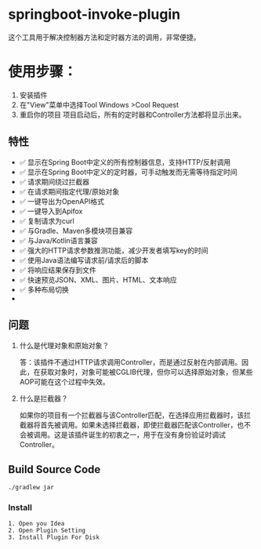 # springboot-invoke-plugin

这个工具用于解决控制器方法和定时器方法的调用，非常便捷。

# 使用步骤：
1. 安装插件
2. 在"View"菜单中选择Tool Windows >Cool Request
3. 重启你的项目
项目启动后，所有的定时器和Controller方法都将显示出来。

## 特性
- ✅ 显示在Spring Boot中定义的所有控制器信息，支持HTTP/反射调用
- ✅ 显示在Spring Boot中定义的定时器，可手动触发而无需等待指定时间
- ✅ 请求期间绕过拦截器
- ✅ 在请求期间指定代理/原始对象
- ✅ 一键导出为OpenAPI格式
- ✅ 一键导入到Apifox
- ✅ 复制请求为curl
- ✅ 与Gradle、Maven多模块项目兼容
- ✅ 与Java/Kotlin语言兼容
- ✅ 强大的HTTP请求参数推测功能，减少开发者填写key的时间
- ✅ 使用Java语法编写请求前/请求后的脚本
- ✅ 将响应结果保存到文件
- ✅ 快速预览JSON、XML、图片、HTML、文本响应
- ✅ 多种布局切换
- 
## 问题

1. 什么是代理对象和原始对象？

   答：该插件不通过HTTP请求调用Controller，而是通过反射在内部调用。因此，在获取对象时，对象可能被CGLIB代理，但你可以选择原始对象，但某些AOP可能在这个过程中失效。


2. 什么是拦截器？

   如果你的项目有一个拦截器与该Controller匹配，在选择应用拦截器时，该拦截器将首先被调用。如果未选择拦截器，即使拦截器匹配该Controller，也不会被调用。这是该插件诞生的初衷之一，用于在没有身份验证时调试Controller。



## Build Source Code

```cmd
./gradlew jar
```
### Install
    1. Open you Idea
    2. Open Plugin Setting
    3. Install Plugin For Disk
